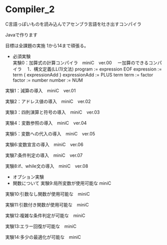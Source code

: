 # Compiler_2

C言語っぽいものを読み込んでアセンブラ言語を吐き出すコンパイラ

Javaで作ります

目標は全課題の実施
1から14まで頑張る。

  - 必須実験<br>
実験0：加算式の計算コンパイラ　miniC　ver.00
　ー加算のできるコンパイラ
　1．構文定義(LL(1)文法)
 program        := expression EOF
 expression     := term { expressionAdd }
 expressionAdd  := PLUS term
 term           := factor
 factor         := number
 number         := NUM
 
実験1：減算の導入　miniC　ver.01

実験2：アドレス値の導入　miniC　ver.02

実験3：四則演算と符号の導入　miniC　ver.03

実験4：変数参照の導入　miniC　ver.04

実験5：変数への代入の導入　miniC　ver.05

実験6:変数宣言の導入　miniC　ver.06

実験7:条件判定の導入　miniC　ver.07

実験8:if、while文の導入　miniC　ver.08

 - オプション実験<br>
  - 関数について
実験9:局所変数が使用可能な miniC

実験10:引数なし関数が使用可能な　miniC

実験11:引数付き関数が使用可能な　miniC

実験12:複雑な条件判定が可能な　miniC

実験13:エラー回復が可能な　miniC

実験14:多少の最適化が可能な　miniC
